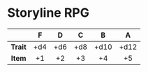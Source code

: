 # Storyline RPG

|  | F | D | C | B | A |
|:---:|:---:|:---:|:---:|:---:|:---:|
| **Trait** | +d4 | +d6 | +d8 | +d10 | +d12 |
| **Item** | +1 | +2 | +3 | +4 | +5 |
